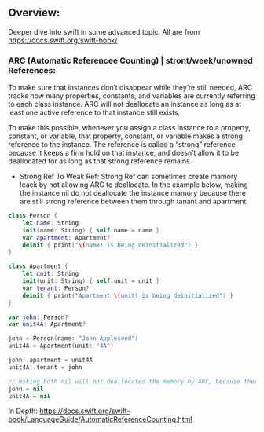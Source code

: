 ## Overview:
Deeper dive into swift in some advanced topic. All are from https://docs.swift.org/swift-book/

### ARC (Automatic Referencee Counting) | stront/week/unowned References:
To make sure that instances don’t disappear while they’re still needed, ARC tracks how many properties, constants, and variables are currently referring to each class instance. ARC will not deallocate an instance as long as at least one active reference to that instance still exists.

To make this possible, whenever you assign a class instance to a property, constant, or variable, that property, constant, or variable makes a strong reference to the instance. The reference is called a “strong” reference because it keeps a firm hold on that instance, and doesn’t allow it to be deallocated for as long as that strong reference remains.

* Strong Ref To Weak Ref:
Strong Ref can sometimes create mamory leack by not allowing ARC to deallocate. In the example below, making the instance nil do not deallocate the instance mamory because there are still strong reference between them through tanant and apartment.
```swift
class Person {
    let name: String
    init(name: String) { self.name = name }
    var apartment: Apartment?
    deinit { print("\(name) is being deinitialized") }
}

class Apartment {
    let unit: String
    init(unit: String) { self.unit = unit }
    var tenant: Person?
    deinit { print("Apartment \(unit) is being deinitialized") }
}

var john: Person?
var unit4A: Apartment?

john = Person(name: "John Appleseed")
unit4A = Apartment(unit: "4A")

john!.apartment = unit4A
unit4A!.tenant = john

// msking both nil will not deallocated the memory by ARC, because there are still strong reference between them through tanant and apartment property
john = nil
unit4A = nil
```

In Depth: https://docs.swift.org/swift-book/LanguageGuide/AutomaticReferenceCounting.html